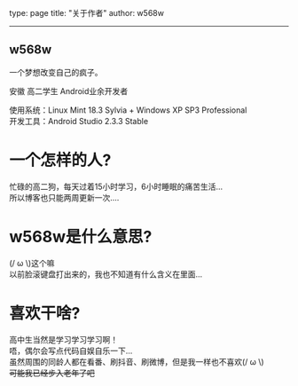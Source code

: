 ﻿type: page
title: "关于作者"
author: w568w

---

## w568w

一个梦想改变自己的疯子。  

安徽 高二学生 Android业余开发者  

使用系统：Linux Mint 18.3 Sylvia + Windows XP SP3 Professional  
开发工具：Android Studio 2.3.3 Stable  
  
# 一个怎样的人?
忙碌的高二狗，每天过着15小时学习，6小时睡眠的痛苦生活...  
所以博客也只能两周更新一次....
# w568w是什么意思?
(/ ω \\)这个嘛  
以前脸滚键盘打出来的，我也不知道有什么含义在里面...
# 喜欢干啥?
高中生当然是学习学习学习啊！  
唔，偶尔会写点代码自娱自乐一下...  
虽然周围的同龄人都在看番、刷抖音、刷微博，但是我一样也不喜欢(/ ω \\)  
~~可能我已经步入老年了吧~~